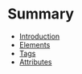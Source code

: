 # Summary

* [Introduction](README.md)
* [Elements](elements/README.md)
* [Tags](tags/README.md)
* [Attributes](attributed/README.md)

